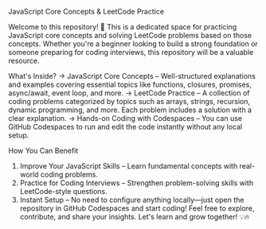JavaScript Core Concepts & LeetCode Practice

Welcome to this repository! 🚀 This is a dedicated space for practicing JavaScript core concepts and solving LeetCode problems based on those concepts. Whether you're a beginner looking to build a strong foundation or someone preparing for coding interviews, this repository will be a valuable resource.

What's Inside?
-> JavaScript Core Concepts – Well-structured explanations and examples covering essential topics like functions, closures, promises, async/await, event loop, and more.
-> LeetCode Practice – A collection of coding problems categorized by topics such as arrays, strings, recursion, dynamic programming, and more. Each problem includes a solution with a clear explanation.
-> Hands-on Coding with Codespaces – You can use GitHub Codespaces to run and edit the code instantly without any local setup.

How You Can Benefit
1. Improve Your JavaScript Skills – Learn fundamental concepts with real-world coding problems.
2. Practice for Coding Interviews – Strengthen problem-solving skills with LeetCode-style questions.
3. Instant Setup – No need to configure anything locally—just open the repository in GitHub Codespaces and start coding!
Feel free to explore, contribute, and share your insights. Let's learn and grow together! 💡🔥
